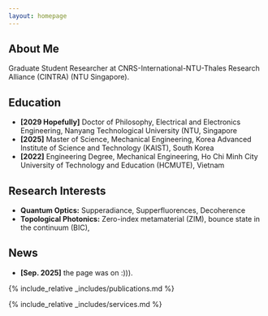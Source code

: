 ```yaml
---
layout: homepage
---
```


## About Me
Graduate Student Researcher at CNRS-International-NTU-Thales Research Alliance (CINTRA) (NTU Singapore).

## Education
- **[2029 Hopefully]** Doctor of Philosophy, Electrical and Electronics Engineering, Nanyang Technological University (NTU, Singapore
- **[2025]** Master of Science, Mechanical Engineering, Korea Advanced Institute of Science and Technology (KAIST), South Korea
- **[2022]** Engineering Degree, Mechanical Engineering, Ho Chi Minh City University of Technology and Education (HCMUTE), Vietnam

## Research Interests
- **Quantum Optics:** Supperadiance, Supperfluorences, Decoherence
- **Topological Photonics:** Zero-index metamaterial (ZIM), bounce state in the continuum (BIC),

## News

- **[Sep. 2025]** the page was on :))).


{% include_relative _includes/publications.md %}

{% include_relative _includes/services.md %}
